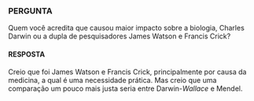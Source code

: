 ### PERGUNTA

Quem você acredita que causou maior impacto sobre a biologia, Charles Darwin ou a dupla de pesquisadores James Watson e Francis Crick?

#### RESPOSTA

Creio que foi James Watson e Francis Crick, principalmente por causa da medicina, a qual é uma necessidade prática. Mas creio que uma comparação um pouco mais justa seria entre Darwin-*Wallace* e Mendel.
